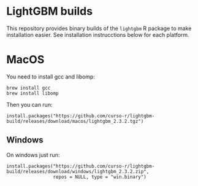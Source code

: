 
# LightGBM builds

<!-- badges: start -->
<!-- badges: end -->

This repository provides binary builds of the `lightgbm` R package to make
installation easier. See installation instrucctions below for each platform.

# MacOS

You need to install gcc and libomp:

```
brew install gcc
brew install libomp
```

Then you can run:

```
install.packages("https://github.com/curso-r/lightgbm-build/releases/download/macos/lightgbm_2.3.2.tgz")
```

## Windows

On windows just run:

```
install.packages("https://github.com/curso-r/lightgbm-build/releases/download/windows/lightgbm_2.3.2.zip", 
                 repos = NULL, type = "win.binary")
```


